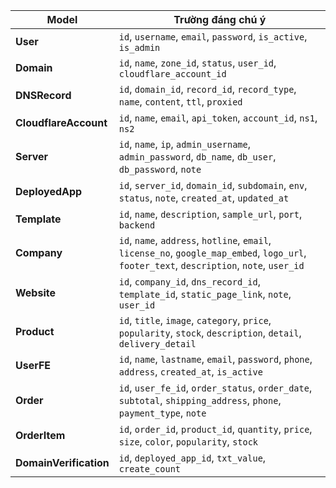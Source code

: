 
| Model                  | Trường đáng chú ý                                                                                                                          |
| ---------------------- | ------------------------------------------------------------------------------------------------------------------------------------------ |
| **User**               | `id`, `username`, `email`, `password`, `is_active`, `is_admin`                                                                             |
| **Domain**             | `id`, `name`, `zone_id`, `status`, `user_id`, `cloudflare_account_id`                                                                      |
| **DNSRecord**          | `id`, `domain_id`, `record_id`, `record_type`, `name`, `content`, `ttl`, `proxied`                                                         |
| **CloudflareAccount**  | `id`, `name`, `email`, `api_token`, `account_id`, `ns1`, `ns2`                                                                             |
| **Server**             | `id`, `name`, `ip`, `admin_username`, `admin_password`, `db_name`, `db_user`, `db_password`, `note`                                        |
| **DeployedApp**        | `id`, `server_id`, `domain_id`, `subdomain`, `env`, `status`, `note`, `created_at`, `updated_at`                                           |
| **Template**           | `id`, `name`, `description`, `sample_url`, `port`, `backend`                                                                               |
| **Company**            | `id`, `name`, `address`, `hotline`, `email`, `license_no`, `google_map_embed`, `logo_url`, `footer_text`, `description`, `note`, `user_id` |
| **Website**            | `id`, `company_id`, `dns_record_id`, `template_id`, `static_page_link`, `note`, `user_id`                                                  |
| **Product**            | `id`, `title`, `image`, `category`, `price`, `popularity`, `stock`, `description`, `detail`, `delivery_detail`                             |
| **UserFE**             | `id`, `name`, `lastname`, `email`, `password`, `phone`, `address`, `created_at`, `is_active`                                               |
| **Order**              | `id`, `user_fe_id`, `order_status`, `order_date`, `subtotal`, `shipping_address`, `phone`, `payment_type`, `note`                          |
| **OrderItem**          | `id`, `order_id`, `product_id`, `quantity`, `price`, `size`, `color`, `popularity`, `stock`                                                |
| **DomainVerification** | `id`, `deployed_app_id`, `txt_value`, `create_count`                                                                                       |

